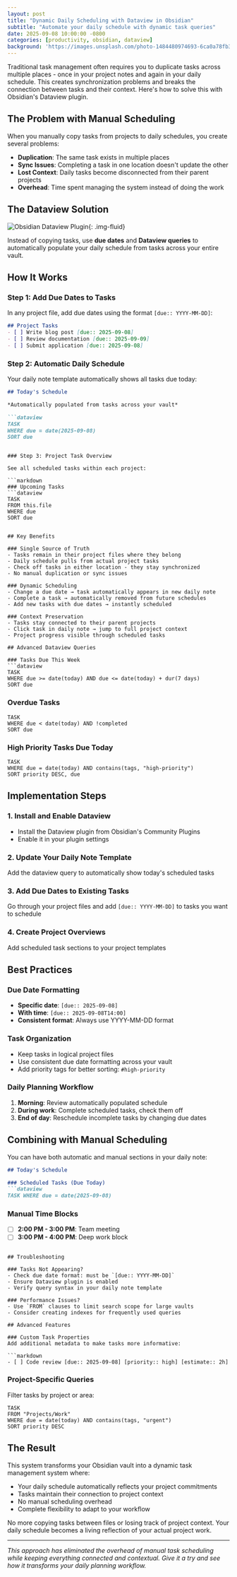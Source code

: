 ```yaml
---
layout: post
title: "Dynamic Daily Scheduling with Dataview in Obsidian"
subtitle: "Automate your daily schedule with dynamic task queries"
date: 2025-09-08 10:00:00 -0800
categories: [productivity, obsidian, dataview]
background: 'https://images.unsplash.com/photo-1484480974693-6ca0a78fb36b?ixlib=rb-4.0.3&ixid=M3wxMjA3fDB8MHxwaG90by1wYWdlfHx8fGVufDB8fHx8fA%3D%3D&auto=format&fit=crop&w=2072&q=80'
---
```


Traditional task management often requires you to duplicate tasks across multiple places - once in your project notes and again in your daily schedule. This creates synchronization problems and breaks the connection between tasks and their context. Here's how to solve this with Obsidian's Dataview plugin.

## The Problem with Manual Scheduling

When you manually copy tasks from projects to daily schedules, you create several problems:

- **Duplication**: The same task exists in multiple places
- **Sync Issues**: Completing a task in one location doesn't update the other
- **Lost Context**: Daily tasks become disconnected from their parent projects
- **Overhead**: Time spent managing the system instead of doing the work

## The Dataview Solution

![Obsidian Dataview Plugin](https://images.unsplash.com/photo-1611224923853-80b023f02d71?ixlib=rb-4.0.3&ixid=M3wxMjA3fDB8MHxwaG90by1wYWdlfHx8fGVufDB8fHx8fA%3D%3D&auto=format&fit=crop&w=1639&q=80){: .img-fluid}

Instead of copying tasks, use **due dates** and **Dataview queries** to automatically populate your daily schedule from tasks across your entire vault.

## How It Works

### Step 1: Add Due Dates to Tasks

In any project file, add due dates using the format `[due:: YYYY-MM-DD]`:

```markdown
## Project Tasks
- [ ] Write blog post [due:: 2025-09-08]
- [ ] Review documentation [due:: 2025-09-09] 
- [ ] Submit application [due:: 2025-09-08]
```

### Step 2: Automatic Daily Schedule

Your daily note template automatically shows all tasks due today:

```markdown
## Today's Schedule

*Automatically populated from tasks across your vault*

```dataview
TASK
WHERE due = date(2025-09-08)
SORT due
```
```

### Step 3: Project Task Overview

See all scheduled tasks within each project:

```markdown
### Upcoming Tasks
```dataview
TASK
FROM this.file
WHERE due
SORT due
```
```

## Key Benefits

### Single Source of Truth
- Tasks remain in their project files where they belong
- Daily schedule pulls from actual project tasks
- Check off tasks in either location - they stay synchronized
- No manual duplication or sync issues

### Dynamic Scheduling  
- Change a due date → task automatically appears in new daily note
- Complete a task → automatically removed from future schedules  
- Add new tasks with due dates → instantly scheduled

### Context Preservation
- Tasks stay connected to their parent projects
- Click task in daily note → jump to full project context
- Project progress visible through scheduled tasks

## Advanced Dataview Queries

### Tasks Due This Week
```dataview
TASK
WHERE due >= date(today) AND due <= date(today) + dur(7 days)
SORT due
```

### Overdue Tasks
```dataview  
TASK
WHERE due < date(today) AND !completed
SORT due
```

### High Priority Tasks Due Today
```dataview
TASK  
WHERE due = date(today) AND contains(tags, "high-priority")
SORT priority DESC, due
```

## Implementation Steps

### 1. Install and Enable Dataview
- Install the Dataview plugin from Obsidian's Community Plugins
- Enable it in your plugin settings

### 2. Update Your Daily Note Template
Add the dataview query to automatically show today's scheduled tasks

### 3. Add Due Dates to Existing Tasks
Go through your project files and add `[due:: YYYY-MM-DD]` to tasks you want to schedule

### 4. Create Project Overviews
Add scheduled task sections to your project templates

## Best Practices

### Due Date Formatting
- **Specific date**: `[due:: 2025-09-08]` 
- **With time**: `[due:: 2025-09-08T14:00]`
- **Consistent format**: Always use YYYY-MM-DD format

### Task Organization
- Keep tasks in logical project files
- Use consistent due date formatting across your vault
- Add priority tags for better sorting: `#high-priority`

### Daily Planning Workflow
1. **Morning**: Review automatically populated schedule
2. **During work**: Complete scheduled tasks, check them off
3. **End of day**: Reschedule incomplete tasks by changing due dates

## Combining with Manual Scheduling

You can have both automatic and manual sections in your daily note:

```markdown
## Today's Schedule

### Scheduled Tasks (Due Today)
```dataview
TASK WHERE due = date(2025-09-08)
```

### Manual Time Blocks  
- [ ] **2:00 PM - 3:00 PM**: Team meeting
- [ ] **3:00 PM - 4:00 PM**: Deep work block
```

## Troubleshooting

### Tasks Not Appearing?
- Check due date format: must be `[due:: YYYY-MM-DD]`
- Ensure Dataview plugin is enabled
- Verify query syntax in your daily note template

### Performance Issues?
- Use `FROM` clauses to limit search scope for large vaults
- Consider creating indexes for frequently used queries

## Advanced Features

### Custom Task Properties
Add additional metadata to make tasks more informative:

```markdown
- [ ] Code review [due:: 2025-09-08] [priority:: high] [estimate:: 2h]
```

### Project-Specific Queries
Filter tasks by project or area:

```dataview
TASK
FROM "Projects/Work"
WHERE due = date(today) AND contains(tags, "urgent")
SORT priority DESC
```

## The Result

This system transforms your Obsidian vault into a dynamic task management system where:

- Your daily schedule automatically reflects your project commitments
- Tasks maintain their connection to project context
- No manual scheduling overhead
- Complete flexibility to adapt to your workflow

No more copying tasks between files or losing track of project context. Your daily schedule becomes a living reflection of your actual project work.

---

*This approach has eliminated the overhead of manual task scheduling while keeping everything connected and contextual. Give it a try and see how it transforms your daily planning workflow.*
